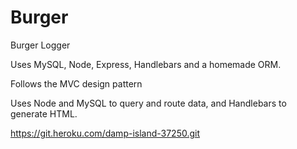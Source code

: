 # Burger

Burger Logger 

Uses MySQL, Node, Express, Handlebars and a homemade ORM. 

Follows the MVC design pattern

Uses Node and MySQL to query and route data, and Handlebars to generate HTML.

https://git.heroku.com/damp-island-37250.git

